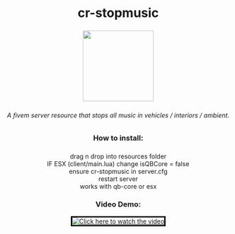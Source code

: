 <h1 align="center">cr-stopmusic</h1>

###

<div align="center">
  <img height="160" src="https://i.ibb.co/92WtqJS/stopmusic.png"  />
</div>

###

<h6 align="center">A fivem server resource that stops all music in vehicles / interiors / ambient.</h6>

###

<h3 align="center">How to install:</h3>

###

<p align="center">drag n drop into resources folder<br>IF ESX (client/main.lua) change isQBCore = false<br>ensure cr-stopmusic in server.cfg<br>restart server <br>works with qb-core or esx</p>

###

<h3 align="center">Video Demo:</h3>

<p align="center">
  <a href="https://streamable.com/guea6f">
    <img src="https://via.placeholder.com/300.png?text=Click+Here+to+Watch+the+Video" alt="Click here to watch the video" style="border: 3px solid black;"/>
  </a>
</p>

###
